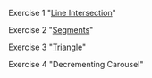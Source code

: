 Exercise 1 "[Line Intersection](https://github.com/pp8a/Java_Basics_ENG/tree/main/Classes/line-intersection)"

Exercise 2 "[Segments](https://github.com/pp8a/Java_Basics_ENG/tree/main/Classes/segments)"

Exercise 3 "[Triangle](https://github.com/pp8a/Java_Basics_ENG/tree/main/Classes/triangle)"

Exercise 4 "Decrementing Carousel"
